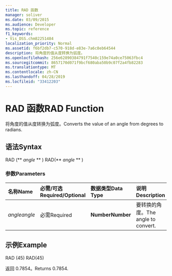 ```yaml
---
title: RAD 函数
manager: soliver
ms.date: 03/09/2015
ms.audience: Developer
ms.topic: reference
f1_keywords:
- Vis_DSS.chm82251484
localization_priority: Normal
ms.assetid: f6bf2db7-c570-918d-e83e-7a6c8eb64544
description: 将角度的值从度转换为弧度。
ms.openlocfilehash: 256e62890384791f7540c159e74a0ce75063fbc4
ms.sourcegitcommit: 8657170d071f9bcf680aba50b9c07f2a4fb82283
ms.translationtype: MT
ms.contentlocale: zh-CN
ms.lasthandoff: 04/28/2019
ms.locfileid: "33412203"
---
```

# <a name="rad-function"></a><span data-ttu-id="083c5-103">RAD 函数</span><span class="sxs-lookup"><span data-stu-id="083c5-103">RAD Function</span></span>

<span data-ttu-id="083c5-104">将角度的值从度转换为弧度。</span><span class="sxs-lookup"><span data-stu-id="083c5-104">Converts the value of an angle from degrees to radians.</span></span>
  
## <a name="syntax"></a><span data-ttu-id="083c5-105">语法</span><span class="sxs-lookup"><span data-stu-id="083c5-105">Syntax</span></span>

<span data-ttu-id="083c5-106">RAD (\*\* *angle* \*\* ) </span><span class="sxs-lookup"><span data-stu-id="083c5-106">RAD(\*\* *angle* \*\* )</span></span> 
  
### <a name="parameters"></a><span data-ttu-id="083c5-107">参数</span><span class="sxs-lookup"><span data-stu-id="083c5-107">Parameters</span></span>

|<span data-ttu-id="083c5-108">**名称**</span><span class="sxs-lookup"><span data-stu-id="083c5-108">**Name**</span></span>|<span data-ttu-id="083c5-109">**必需/可选**</span><span class="sxs-lookup"><span data-stu-id="083c5-109">**Required/Optional**</span></span>|<span data-ttu-id="083c5-110">**数据类型**</span><span class="sxs-lookup"><span data-stu-id="083c5-110">**Data Type**</span></span>|<span data-ttu-id="083c5-111">**说明**</span><span class="sxs-lookup"><span data-stu-id="083c5-111">**Description**</span></span>|
|:-----|:-----|:-----|:-----|
| <span data-ttu-id="083c5-112">_angle_</span><span class="sxs-lookup"><span data-stu-id="083c5-112">_angle_</span></span> <br/> |<span data-ttu-id="083c5-113">必需</span><span class="sxs-lookup"><span data-stu-id="083c5-113">Required</span></span>  <br/> |<span data-ttu-id="083c5-114">**Number**</span><span class="sxs-lookup"><span data-stu-id="083c5-114">**Number**</span></span> <br/> |<span data-ttu-id="083c5-115">要转换的角度。</span><span class="sxs-lookup"><span data-stu-id="083c5-115">The angle to convert.</span></span>  <br/> |
   
## <a name="example"></a><span data-ttu-id="083c5-116">示例</span><span class="sxs-lookup"><span data-stu-id="083c5-116">Example</span></span>

<span data-ttu-id="083c5-117">RAD (45) </span><span class="sxs-lookup"><span data-stu-id="083c5-117">RAD(45)</span></span> 
  
<span data-ttu-id="083c5-118">返回 0.7854。</span><span class="sxs-lookup"><span data-stu-id="083c5-118">Returns 0.7854.</span></span> 
  

